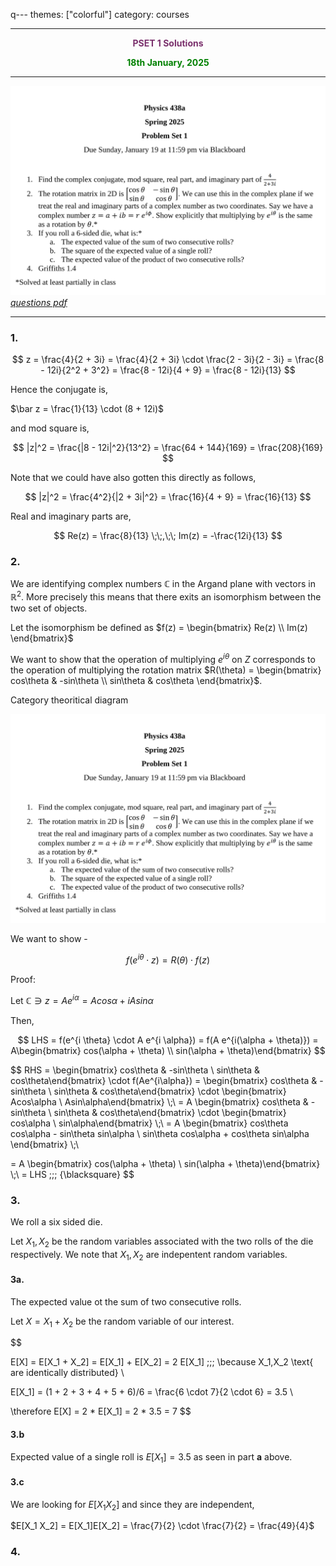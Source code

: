 q---
themes: ["colorful"]
category: courses

---

<p style="text-align:center; color:#7A306C"> <b>PSET 1 Solutions</b> </p>

<p style='text-align:center;color:green'><b> 
18th January, 2025
</b></p>

---

![pset1](pset1.png)
*[questions pdf](pset1.pdf)*

---

### 1.

$$
z = \frac{4}{2 + 3i}
  = \frac{4}{2 + 3i} \cdot \frac{2 - 3i}{2 - 3i}
  = \frac{8 - 12i}{2^2 + 3^2} = \frac{8 - 12i}{4 + 9}
  = \frac{8 - 12i}{13}
$$

Hence the conjugate is,

$\bar z = \frac{1}{13} \cdot (8 + 12i)$

and mod square is,

$$
|z|^2 = \frac{|8 - 12i|^2}{13^2} = \frac{64 + 144}{169} = \frac{208}{169} 
$$

Note that we could have also gotten this directly as follows,

$$
|z|^2 = \frac{4^2}{|2 + 3i|^2} = \frac{16}{4 + 9} = \frac{16}{13}
$$

Real and imaginary parts are, 

$$
Re(z) = \frac{8}{13} \;\;,\;\; Im(z) = -\frac{12i}{13}
$$

### 2.

We are identifying  complex numbers $\mathbb{C}$ in the Argand plane with vectors in $\mathbb{R}^2$. More precisely this means that there exits an isomorphism between the two set of objects. 

Let the isomorphism be defined as $f(z) = \begin{bmatrix} Re(z) \\ Im(z) \end{bmatrix}$

We want to show that the operation of multiplying $e^{i\theta}$ on $Z$ corresponds to the operation of multiplying the rotation matrix $R(\theta) = \begin{bmatrix} cos\theta & -sin\theta \\ sin\theta & cos\theta \end{bmatrix}$.

Category theoritical  diagram

![diag](pset1.png)

We want to show - 

$$
f(e^{i \theta} \cdot z) = R(\theta) \cdot f(z)
$$

Proof:

Let $\mathbb{C} \ni z = Ae^{i \alpha} = Acos\alpha + iAsin\alpha$

Then,

$$
LHS = f(e^{i \theta} \cdot A e^{i \alpha}) = f(A e^{i(\alpha + \theta)}) 
= A\begin{bmatrix} cos(\alpha + \theta) \\ sin(\alpha + \theta)\end{bmatrix}
$$

$$
RHS 
= \begin{bmatrix} cos\theta & -sin\theta \\ sin\theta & cos\theta\end{bmatrix} \cdot
f(Ae^{i\alpha})
= \begin{bmatrix} cos\theta & -sin\theta \\ sin\theta & cos\theta\end{bmatrix} \cdot
\begin{bmatrix} Acos\alpha \\ Asin\alpha\end{bmatrix} \\\;\\
= A \begin{bmatrix} cos\theta & -sin\theta \\ sin\theta & cos\theta\end{bmatrix} \cdot
\begin{bmatrix} cos\alpha \\ sin\alpha\end{bmatrix} \\\;\\
= A \begin{bmatrix} cos\theta cos\alpha - sin\theta sin\alpha \\
 sin\theta cos\alpha + cos\theta sin\alpha \end{bmatrix} \\\;\\

= A \begin{bmatrix} cos(\alpha + \theta) \\ sin(\alpha + \theta)\end{bmatrix} \\\;\\
= LHS \;\;\; {\blacksquare}
$$

### 3.

We roll a six sided die. 

Let $X_1, X_2$ be the random variables associated with the two rolls of the die respectively. We note that $X_1,X_2$ are indepentent random variables.

#### 3a.

The expected value ot the sum of two consecutive rolls.



Let $X = X_1 + X_2$ be the random variable of our interest. 

$$

E[X] = E[X_1 + X_2] = E[X_1] + E[X_2] = 2 E[X_1] \;\;\; \because X_1,X_2 \text{ are identically distributed} \\

E[X_1] = (1 + 2 + 3 + 4 + 5 + 6)/6 = \frac{6 \cdot 7}{2 \cdot 6} = 3.5 \\

\therefore E[X] = 2 * E[X_1] = 2 * 3.5 = 7
$$



#### 3.b

Expected value of a single roll is $E[X_1] = 3.5$ as seen in part **a** above.



#### 3.c

We are looking for $E[X_1X_2]$ and since they are independent, 

$E[X_1 X_2] = E[X_1]E[X_2] = \frac{7}{2} \cdot \frac{7}{2} = \frac{49}{4}$



### 4.
